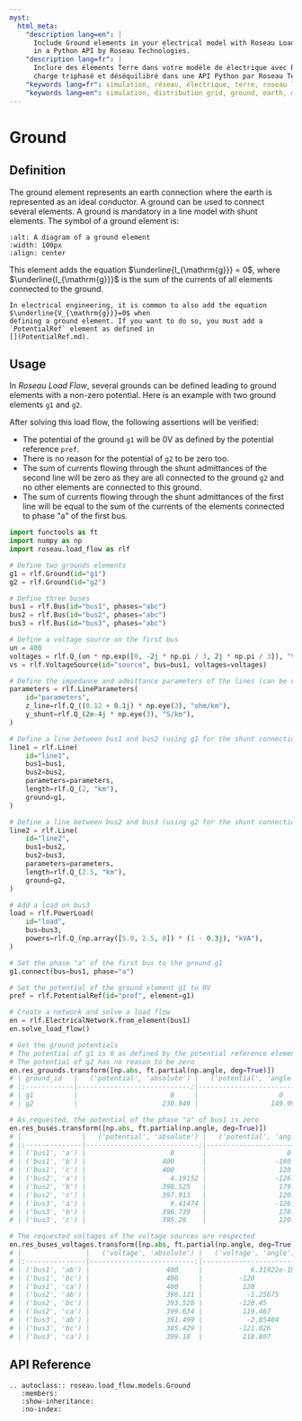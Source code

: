 ```yaml
---
myst:
  html_meta:
    "description lang=en": |
      Include Ground elements in your electrical model with Roseau Load Flow - Three-phase unbalanced load flow solver
      in a Python API by Roseau Technologies.
    "description lang=fr": |
      Inclure des éléments Terre dans votre modèle de électrique avec Roseau Load Flow - Solveur d'écoulement de
      charge triphasé et déséquilibré dans une API Python par Roseau Technologies.
    "keywords lang=fr": simulation, réseau, électrique, terre, roseau load flow, modèle
    "keywords lang=en": simulation, distribution grid, ground, earth, model
---
```


# Ground

## Definition

The ground element represents an earth connection where the earth is represented as an ideal
conductor. A ground can be used to connect several elements. A ground is mandatory in a line
model with shunt elements. The symbol of a ground element is:

```{image} /_static/Ground.svg
:alt: A diagram of a ground element
:width: 100px
:align: center
```

This element adds the equation $\underline{I_{\mathrm{g}}} = 0$, where $\underline{I_{\mathrm{g}}}$
is the sum of the currents of all elements connected to the ground.

```{warning}
In electrical engineering, it is common to also add the equation $\underline{V_{\mathrm{g}}}=0$ when
defining a ground element. If you want to do so, you must add a `PotentialRef` element as defined in
[](PotentialRef.md).
```

## Usage

In _Roseau Load Flow_, several grounds can be defined leading to ground elements with a non-zero
potential. Here is an example with two ground elements `g1` and `g2`.

After solving this load flow, the following assertions will be verified:

- The potential of the ground `g1` will be 0V as defined by the potential reference `pref`.
- There is no reason for the potential of `g2` to be zero too.
- The sum of currents flowing through the shunt admittances of the second line will be zero as they
  are all connected to the ground `g2` and no other elements are connected to this ground.
- The sum of currents flowing through the shunt admittances of the first line will be equal to the
  sum of the currents of the elements connected to phase "a" of the first bus.
  <!-- TODO: add an example when we have the shunt currents of the line -->

```python
import functools as ft
import numpy as np
import roseau.load_flow as rlf

# Define two grounds elements
g1 = rlf.Ground(id="g1")
g2 = rlf.Ground(id="g2")

# Define three buses
bus1 = rlf.Bus(id="bus1", phases="abc")
bus2 = rlf.Bus(id="bus2", phases="abc")
bus3 = rlf.Bus(id="bus3", phases="abc")

# Define a voltage source on the first bus
un = 400
voltages = rlf.Q_(un * np.exp([0, -2j * np.pi / 3, 2j * np.pi / 3]), "V")
vs = rlf.VoltageSource(id="source", bus=bus1, voltages=voltages)

# Define the impedance and admittance parameters of the lines (can be reused)
parameters = rlf.LineParameters(
    id="parameters",
    z_line=rlf.Q_((0.12 + 0.1j) * np.eye(3), "ohm/km"),
    y_shunt=rlf.Q_(2e-4j * np.eye(3), "S/km"),
)

# Define a line between bus1 and bus2 (using g1 for the shunt connections)
line1 = rlf.Line(
    id="line1",
    bus1=bus1,
    bus2=bus2,
    parameters=parameters,
    length=rlf.Q_(2, "km"),
    ground=g1,
)

# Define a line between bus2 and bus3 (using g2 for the shunt connections)
line2 = rlf.Line(
    id="line2",
    bus1=bus2,
    bus2=bus3,
    parameters=parameters,
    length=rlf.Q_(2.5, "km"),
    ground=g2,
)

# Add a load on bus3
load = rlf.PowerLoad(
    id="load",
    bus=bus3,
    powers=rlf.Q_(np.array([5.0, 2.5, 0]) * (1 - 0.3j), "kVA"),
)

# Set the phase "a" of the first bus to the ground g1
g1.connect(bus=bus1, phase="a")

# Set the potential of the ground element g1 to 0V
pref = rlf.PotentialRef(id="pref", element=g1)

# Create a network and solve a load flow
en = rlf.ElectricalNetwork.from_element(bus1)
en.solve_load_flow()

# Get the ground potentials
# The potential of g1 is 0 as defined by the potential reference element
# The potential of g2 has no reason to be zero
en.res_grounds.transform([np.abs, ft.partial(np.angle, deg=True)])
# | ground_id   |   ('potential', 'absolute') |   ('potential', 'angle') |
# |:------------|----------------------------:|-------------------------:|
# | g1          |                       0     |                    0     |
# | g2          |                     230.949 |                  149.997 |

# As requested, the potential of the phase "a" of bus1 is zero
en.res_buses.transform([np.abs, ft.partial(np.angle, deg=True)])
# |               |   ('potential', 'absolute') |   ('potential', 'angle') |
# |:--------------|----------------------------:|-------------------------:|
# | ('bus1', 'a') |                     0       |                    0     |
# | ('bus1', 'b') |                   400       |                 -180     |
# | ('bus1', 'c') |                   400       |                  120     |
# | ('bus2', 'a') |                     4.19152 |                 -126.007 |
# | ('bus2', 'b') |                   398.525   |                  179.238 |
# | ('bus2', 'c') |                   397.913   |                  120.016 |
# | ('bus3', 'a') |                     9.41474 |                 -126.102 |
# | ('bus3', 'b') |                   396.739   |                  178.283 |
# | ('bus3', 'c') |                   395.28    |                  120.043 |

# The requested voltages of the voltage sources are respected
en.res_buses_voltages.transform([np.abs, ft.partial(np.angle, deg=True)])
# |                |   ('voltage', 'absolute') |   ('voltage', 'angle') |
# |:---------------|--------------------------:|-----------------------:|
# | ('bus1', 'ab') |                   400     |            6.31922e-19 |
# | ('bus1', 'bc') |                   400     |         -120           |
# | ('bus1', 'ca') |                   400     |          120           |
# | ('bus2', 'ab') |                   396.121 |           -1.25675     |
# | ('bus2', 'bc') |                   393.528 |         -120.45        |
# | ('bus2', 'ca') |                   399.634 |          119.467       |
# | ('bus3', 'ab') |                   391.499 |           -2.85404     |
# | ('bus3', 'bc') |                   385.429 |         -121.026       |
# | ('bus3', 'ca') |                   399.18  |          118.807       |
```

## API Reference

```{eval-rst}
.. autoclass:: roseau.load_flow.models.Ground
   :members:
   :show-inheritance:
   :no-index:
```
